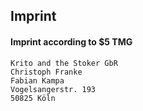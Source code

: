 ## Imprint

#### Imprint according to $5 TMG

	Krito and the Stoker GbR
	Christoph Franke
	Fabian Kampa
	Vogelsangerstr. 193
	50825 Köln
